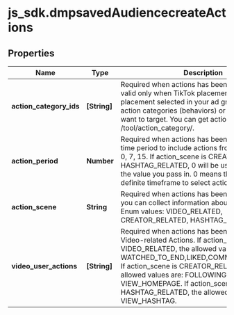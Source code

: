 # js_sdk.dmpsavedAudiencecreateActions

## Properties
Name | Type | Description | Notes
------------ | ------------- | ------------- | -------------
**action_category_ids** | **[String]** | Required when actions has been specified and valid only when TikTok placement is the only placement selected in your ad group. IDs of the action categories (behaviors) or hashtags that you want to target. You can get action category IDs via /tool/action_category/. | [optional] 
**action_period** | **Number** | Required when actions has been specified. The time period to include actions from. Enum values: 0, 7, 15. If action_scene is CREATOR_RELATED or HASHTAG_RELATED, 0 will be used regardless of the value you pass in. 0 means that there is no definite timeframe to select actions from. | [optional] 
**action_scene** | **String** | Required when actions has been specified. Where you can collect information about user actions. Enum values: VIDEO_RELATED, CREATOR_RELATED, HASHTAG_RELATED. | [optional] 
**video_user_actions** | **[String]** | Required when actions has been specified. Video-related Actions. If action_scene is VIDEO_RELATED, the allowed values are: WATCHED_TO_END,LIKED,COMMENTED,SHARED. If action_scene is CREATOR_RELATED, the allowed values are: FOLLOWING, VIEW_HOMEPAGE. If action_scene is HASHTAG_RELATED, the allowed value is VIEW_HASHTAG. | [optional] 
